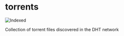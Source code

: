 torrents 
========
![Indexed](https://img.shields.io/badge/indexed-265072-blue)

Collection of torrent files discovered in the DHT network
